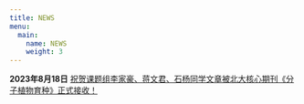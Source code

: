 ```yaml
---
title: NEWS
menu:
  main:
    name: NEWS
    weight: 3
---
```


**2023年8月18日** [祝贺课题组李家豪、蒋文君、石杨同学文章被北大核心期刊《分子植物育种》正式接收！](https://www.huangjin-lab.cn/posts/20230818/)